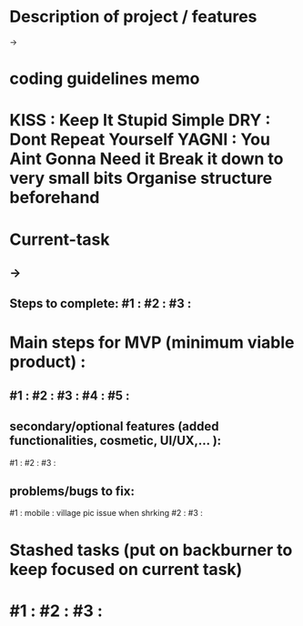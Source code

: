 Description of project / features
===============================
->

coding guidelines memo 
=============
KISS : Keep It Stupid Simple
DRY : Dont Repeat Yourself
YAGNI : You Aint Gonna Need it
Break it down to very small bits
Organise structure beforehand
=============

Current-task 
==========
-> 
---
Steps to complete:
#1 : 
#2 : 
#3 : 
---

Main steps for MVP (minimum viable product) :
==========
#1 : 
#2 : 
#3 : 
#4 : 
#5 : 
---

secondary/optional features (added functionalities, cosmetic, UI/UX,... ):
------------------
#1 : 
#2 : 
#3 : 


problems/bugs to fix:
------------------
#1 : mobile : village pic issue when shrking
#2 : 
#3 : 

Stashed tasks (put on backburner to keep focused on current task)
==========
#1 : 
#2 : 
#3 : 
========== 